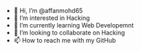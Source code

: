 - 👋 Hi, I’m @affanmohd65
- 👀 I’m interested in Hacking
- 🌱 I’m currently learning Web Developemnt
- 💞️ I’m looking to collaborate on Hacking
- 📫 How to reach me with my GitHub

<!---
affanmohd65/affanmohd65 is a ✨ special ✨ repository because its `README.md` (this file) appears on your GitHub profile.
You can click the Preview link to take a look at your changes.
--->
